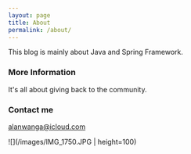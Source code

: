 ```yaml
---
layout: page
title: About
permalink: /about/
---
```


This blog is mainly about Java and Spring Framework. 

### More Information

It's all about giving back to the community.

### Contact me

[alanwanga@icloud.com](mailto:alanwanga@icloud.com)

![](/images/IMG_1750.JPG | height=100)
